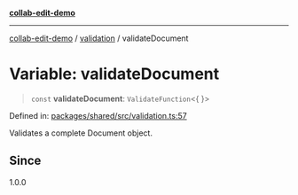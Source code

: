 [**collab-edit-demo**](../../README.md)

***

[collab-edit-demo](../../README.md) / [validation](../README.md) / validateDocument

# Variable: validateDocument

> `const` **validateDocument**: `ValidateFunction`\<\{ \}\>

Defined in: [packages/shared/src/validation.ts:57](https://github.com/austyle-io/pub-sub-demo/blob/00b2f1e9b947d5e964db5c3be9502513c4374263/packages/shared/src/validation.ts#L57)

Validates a complete Document object.

## Since

1.0.0
